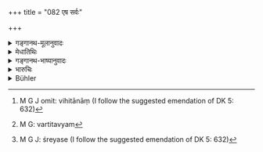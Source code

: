 +++
title = "082 एष सर्वः"

+++

<details><summary>गङ्गानथ-मूलानुवादः</summary>

Thus has been indicated to you the entire manner in which results proceed from actions; now learn that act which brings about the Highest Good of the Brāhmaṇa.—(82)
</details>

<details><summary>मेधातिथिः</summary>

विहितानां[^११८] प्रतिषिद्धानां च कर्मणां यावत्फलोत्पत्तिस् तानि समुपदिष्टानि । ततो निवर्तितव्यम्[^११९] । यतो दुःखानुबन्धी विषयसुखोपभोगो ऽतस् ततो निवर्तन्ते । नैःश्रेयसे[^१२०] कर्मविधौ मोक्षोपाये वक्ष्यमाणविद्याकाण्ड उपदिष्टे स्थातव्यम् । तद् इदानीं वक्ष्यामः ॥ १२.८२ ॥


[^१२०]:
     M G J: śreyase (I follow the suggested emendation of DK 5: 632)


[^११९]:
     M G: vartitavyam


[^११८]:
     M G J omit: vihitānāṃ (I follow the suggested emendation of DK 5: 632)
</details>

<details><summary>गङ्गानथ-भाष्यानुवादः</summary>

The results proceeding from such acts as have been forbidden have been duly described; hence one should avoid such acts. Inasmuch as sensual pleasures are conducive to suffering, one should desist from them, and one should remain fixed in that course of action which is conducive to Liberation, and which is described under the coming section on ‘Knowledge.’ This is what we are going to expound now.—(82)
</details>

<details><summary>भारुचिः</summary>

> **एष सर्वः समुद्दिष्टः कर्मणां वः फलोदयः ।**

कुशलाकुशलसंकल्पमूलानां शास्त्रलक्षणानां तद्व्परीतानां चा[न]र्थलक्षणानाम् । अधुना ।

> **नैःश्रेयसकरं कर्म विप्रस्येदं निबोधत  ॥ १२.८२ ॥**

प्रायश्चित्तप्रकरणसामर्थ्याद् वक्ष्यमाणो वेदाभ्यासादिको विधिः निःश्रेयसार्थो ऽपि सन्न् आत्मशुद्धये संपद्यत इति विज्ञेयम् । एवं हि प्रकरणम् अनुगृहीतं भवति । अथ वास्मिञ् छास्त्रे पूर्व आभ्युदयिको विधिर् उक्तः, अधुना तु **नैःश्रेयसकरं कर्म विप्रस्येदं निबोधत** ब्रह्मलोकप्राप्त्यर्थं मोक्षार्थं वा । एवं च सति यथा वेदस्यान्ति उपनिषदो रहस्यब्राह्मणोक्ता निःश्रेयसार्थम्, एवं अस्मिन्न् अपि धर्मशास्त्रान्ते निःश्रेयसार्था इमा उपनिषदो ऽभिविधीयन्ते ॥ १२.८२ ॥
</details>

<details><summary>Bühler</summary>

082	All the results, proceeding from actions, have been thus pointed out; learn (next) those acts which secure supreme bliss to a Brahmana.
</details>
